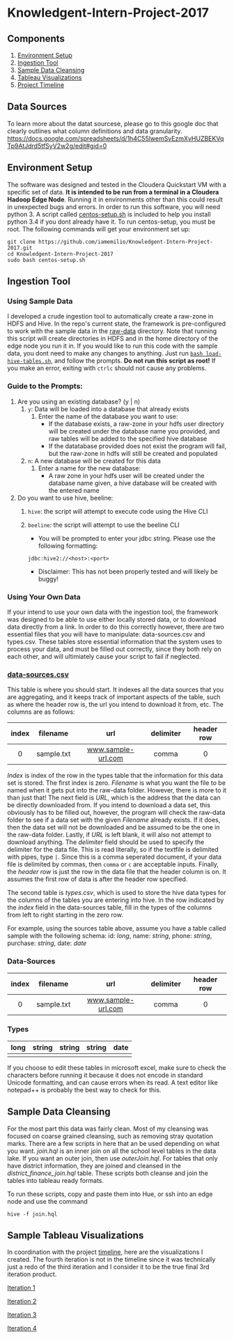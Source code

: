 # Knowledgent-Intern-Project-2017

## Components
1. [Environment Setup](https://github.com/iamemilio/Knowledgent-Intern-Project-2017#environment-setup)
2. [Ingestion Tool](https://github.com/iamemilio/Knowledgent-Intern-Project-2017#ingestion-tool)
3. [Sample Data Cleansing](https://github.com/iamemilio/Knowledgent-Intern-Project-2017#sample-data-cleansing)
4. [Tableau Visualizations](https://github.com/iamemilio/Knowledgent-Intern-Project-2017#sample-tableau-visualizations)
5. [Project Timeline](Timeline_1.pdf)


## Data Sources
To learn more about the datat sourcese, please go to this google doc that clearly outlines what column definitions and data granularity.
https://docs.google.com/spreadsheets/d/1h4C55lwemSvEzmXvHUZBEKVqTp9AtJdrd5tfSyV2w2g/edit#gid=0

 
 
 ## Environment Setup
   The software was designed and tested in the Cloudera Quickstart VM with a specific set of data. **It is intended to be run from a terminal in a Cloudera Hadoop Edge Node**. Running it in environments other than this could result in unexpected bugs and errors. In order to run this software, you will need python 3. A script called [centos-setup.sh](./centos-setup.sh) is included to help you install python 3.4 if you dont already have it. To run centos-setup, you must be root. The following commands will get your environment set up: 
   
   ```Shell
   git clone https://github.com/iamemilio/Knowledgent-Intern-Project-2017.git
   cd Knowledgent-Intern-Project-2017 
   sudo bash centos-setup.sh
   ```
   
 
 ## Ingestion Tool
 
 ### Using Sample Data
   I developed a crude ingestion tool to automatically create a raw-zone in HDFS and Hive. In the repo's current state, the framework is pre-configured to work with the sample data in the [raw-data](automated-data-aggregation/raw-data) directory. Note that running this script will create directories in HDFS and in the home directory of the edge node you run it in. 
   If you would like to run this code with the sample data, you dont need to make any changes to anything. Just run [`bash load-hive-tables.sh`](./load-hive-tables.sh), and follow the prompts. **Do not run this script as root!** If you make an error, exiting with `ctrlc` should not cause any problems. 
   
 ### Guide to the Prompts:
 
 1. Are you using an existing database? (y | n)
     1. `y`: Data will be loaded into a database that already exists
         1. Enter the name of the database you want to use:
             - If the database exists, a raw-zone in your hdfs user directory will be created under the database name you provided, and raw tables will be added to the specified hive database
             - If the datatabase provided does not exist the program will fail, but the raw-zone in hdfs will still be created and populated
     2. `n`: A new database will be created for this data
         1. Enter a name for the new database: 
             - A raw zone in your hdfs user will be created under the database name given, a hive database will be created with the entered name
 2. Do you want to use hive, beeline:
     1. `hive`: the script will attempt to execute code using the Hive CLI
     2. `beeline`: the script will attempt to use the beeline CLI
         - You will be prompted to enter your jdbc string. Please use the following formatting:
         
         `jdbc:hive2://<host>:<port>`
         - Disclaimer: This has not been properly tested and will likely be buggy!
 
 ### Using Your Own Data
 
   If your intend to use your own data with the ingestion tool, the framework was designed to be able to use either locally stored data, or to download data directly from a link. In order to do this correctly however, there are two essential files that you will have to manipulate: data-sources.csv and types.csv. These tables store essential information that the system uses to process your data, and must be filled out correctly, since they both rely on each other, and will ultimiately cause your script to fail if neglected. 
 ### [data-sources.csv](automated-data-aggregation/data-sources.csv)
   This table is where you should start. It indexes all the data sources that you are aggregating, and it keeps track of important aspects of the table, such as where the header row is, the url you intend to download it from, etc. The columns are as follows:
 
 | index | filename | url | delimiter | header row |
 | :---: | :---: | :---: | :---: | :---: |
 | 0 | sample.txt | www.sample-url.com | comma | 0 |
 
 *Index* is index of the row in the types table that the information for this data set is stored. The first index is zero. *Filename* is what you want the file to be named when it gets put into the raw-data folder. However, there is more to it than just that! The next field is *URL*, which is the address that the data can be directly downloaded from. If you intend to download a data set, this obviously has to be filled out, however, the program will check the raw-data folder to see if a data set with the given *Filename* already exists. If it does, then the data set will not be downloaded and be assumed to be the one in the raw-data folder. Lastly, if *URL* is left blank, it will also not attempt to download anything. The *delimiter* field should be used to specify the delimiter for the data file. This is read literally, so if the textfile is delimited with pipes, type `|`. Since this is a comma seperated document, if your data file is delimited by commas, then `comma` or `c` are acceptable inputs. Finally, the *header row* is just the row in the data file that the header column is on. It assumes the first row of data is after the header row specified.
 
 The second table is *types.csv*, which is used to store the hive data types for the columns of the tables you are entering into hive. In the row indicated by the *index* field in the data-sources table, fill in the types of the columns from left to right starting in the zero row. 

For example, using the sources table above, assume you have a table called sample with the following schema:
id: *long*, name: *string*, phone: *string*, purchase: *string*, date: *date*

### Data-Sources
 | index | filename | url | delimiter | header row |
 | :---: | :---: | :---: | :---: | :---: |
 | 0 | sample.txt | www.sample-url.com | comma | 0 |
 
### Types
 | long | string | string | string | date |
 | :---: | :---: | :---: | :---: | :---: |
 |      |        |        |        |      |
 
 If you choose to edit these tables in microsoft excel, make sure to check the characters before running it because it does not encode in standard Unicode formatting, and can cause errors when its read. A text editor like notepad++ is probably the best way to check for this.
 
 
 

## Sample Data Cleansing
 For the most part this data was fairly clean. Most of my cleansing was focused on coarse grained cleansing, such as removing stray quotation marks. There are a few scripts in here that an be used depending on what you want. *join.hql* is an inner join on all the school level tables in the data lake. If you want an outer join, then use *outerJoin.hql*. For tables that only have district information, they are joined and cleansed in the *district_finance_join.hql* table. These scripts both cleanse and join the tables into tableau ready formats.

To run these scripts, copy and paste them into Hue, or ssh into an edge node and use the command 

```hive -f join.hql```



## Sample Tableau Visualizations
In coordination with the project [timeline](Timeline_1.pdf), here are the visualizations I created. The fourth iteration is not in the timeline since it was technically just a redo of the third iteration and I consider it to be the true final 3rd iteration product.

[Iteration 1](https://public.tableau.com/profile/emilio.garcia4319#!/vizhome/MassSchoolData/EffectOfEducationQualityonHigherEducationProspects)

[Iteration 2](https://public.tableau.com/profile/emilio.garcia4319#!/vizhome/MassachusettsPublicSchoolDataRound2/GraduationandHigherEd)

[Iteration 3](https://public.tableau.com/profile/emilio.garcia4319#!/vizhome/MassSchoolandFinancialData/FinancialTelltales)

[Iteration 4](https://public.tableau.com/profile/emilio.garcia4319#!/vizhome/2014MassPublicSchoolData/Dashboard1?publish=yes)

